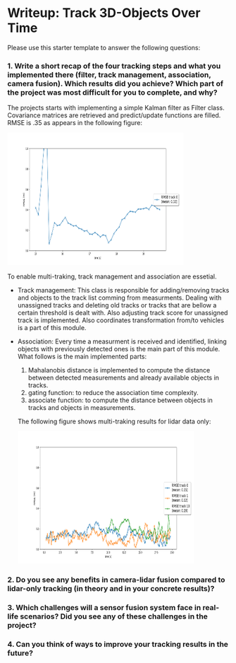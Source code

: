 # Writeup: Track 3D-Objects Over Time

Please use this starter template to answer the following questions:

### 1. Write a short recap of the four tracking steps and what you implemented there (filter, track management, association, camera fusion). Which results did you achieve? Which part of the project was most difficult for you to complete, and why?

The projects starts with implementing a simple Kalman filter as Filter class. Covariance matrices are retrieved and predict/update functions are filled.
RMSE is .35 as appears in the following figure:

<img src="./Figure_1_2.png" width="400" height="300" />

To enable multi-traking, track management and association are essetial. 

* Track management: This class is responsible for adding/removing tracks and objects to the track list comming from measurments. Dealing with unassigned tracks and deleting old tracks or tracks that are bellow a certain threshold is dealt with. Also adjusting track score for unassigned track is implemented. Also coordinates transformation from/to vehicles is a part of this module.

* Association: Every time a measurment is received and identified, linking objects with previously detected ones is the main part of this module. What follows is the main implemented parts:
  1. Mahalanobis distance is implemented to compute the distance between detected measurements and already available objects in tracks. 
  2. gating function: to reduce the association time complexity.
  3. associate function: to compute the distance between objects in tracks and objects in measurements.

  The following figure shows multi-traking results for lidar data only:
  
  <img src="./Figure_3_2.png" width="400" height="300" />




### 2. Do you see any benefits in camera-lidar fusion compared to lidar-only tracking (in theory and in your concrete results)? 


### 3. Which challenges will a sensor fusion system face in real-life scenarios? Did you see any of these challenges in the project?


### 4. Can you think of ways to improve your tracking results in the future?

